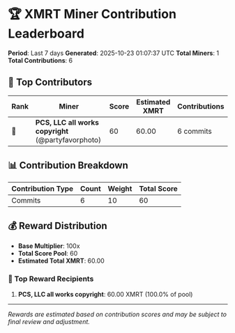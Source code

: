 # 🏆 XMRT Miner Contribution Leaderboard

**Period**: Last 7 days
**Generated**: 2025-10-23 01:07:37 UTC
**Total Miners**: 1
**Total Contributions**: 6

## 🥇 Top Contributors

| Rank | Miner | Score | Estimated XMRT | Contributions |
|------|-------|-------|----------------|---------------|
| 🥇 | **PCS, LLC all works copyright** (@partyfavorphoto) | 60 | 60.00 | 6 commits |

## 📊 Contribution Breakdown

| Contribution Type | Count | Weight | Total Score |
|-------------------|-------|--------|-------------|
| Commits | 6 | 10 | 60 |

## 💰 Reward Distribution

- **Base Multiplier**: 100x
- **Total Score Pool**: 60
- **Estimated Total XMRT**: 60.00

### 🎯 Top Reward Recipients
1. **PCS, LLC all works copyright**: 60.00 XMRT (100.0% of pool)

---
*Rewards are estimated based on contribution scores and may be subject to final review and adjustment.*